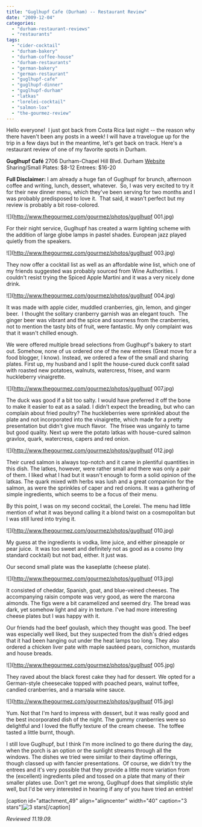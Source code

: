 ```yaml
---
title: "Guglhupf Cafe (Durham) -- Restaurant Review"
date: "2009-12-04"
categories: 
  - "durham-restaurant-reviews"
  - "restaurants"
tags: 
  - "cider-cocktail"
  - "durham-bakery"
  - "durham-coffee-house"
  - "durham-restaurants"
  - "german-bakery"
  - "german-restaurant"
  - "guglhupf-cafe"
  - "guglhupf-dinner"
  - "guglhupf-durham"
  - "latkas"
  - "lorelei-cocktail"
  - "salmon-lox"
  - "the-gourmez-review"
---
```


Hello everyone!  I just got back from Costa Rica last night -- the reason why there haven't been any posts in a week! I will have a travelogue up for the trip in a few days but in the meantime, let's get back on track. Here's a restaurant review of one of my favorite spots in Durham.

**Guglhupf Café** 2706 Durham-Chapel Hill Blvd. Durham [Website](http://www.guglhupf.com/cafe/) Sharing/Small Plates: $8-12 Entrees: $16-20

**Full Disclaimer:** I am already a huge fan of Guglhupf for brunch, afternoon coffee and writing, lunch, dessert, whatever.  So, I was very excited to try it for their new dinner menu, which they've been serving for two months and I was probably predisposed to love it.  That said, it wasn't perfect but my review is probably a bit rose-colored.

![](http://www.thegourmez.com/gourmez/photos/guglhupf 001.jpg)

For their night service, Guglhupf has created a warm lighting scheme with the addition of large globe lamps in pastel shades. European jazz played quietly from the speakers.

![](http://www.thegourmez.com/gourmez/photos/guglhupf 003.jpg)

They now offer a cocktail list as well as an affordable wine list, which one of my friends suggested was probably sourced from Wine Authorities. I couldn't resist trying the Spiced Apple Martini and it was a very nicely done drink.

![](http://www.thegourmez.com/gourmez/photos/guglhupf 004.jpg)

It was made with apple cider, muddled cranberries, gin, lemon, and ginger beer.  I thought the solitary cranberry garnish was an elegant touch.  The ginger beer was vibrant and the spice and sourness from the cranberries, not to mention the tasty bits of fruit, were fantastic. My only complaint was that it wasn't chilled enough.

We were offered multiple bread selections from Guglhupf's bakery to start out. Somehow, none of us ordered one of the new entrees (Great move for a food blogger, I know). Instead, we ordered a few of the small and sharing plates. First up, my husband and I split the house-cured duck confit salad with roasted new potatoes, walnuts, watercress, frisee, and warm huckleberry vinaigrette.

![](http://www.thegourmez.com/gourmez/photos/guglhupf 007.jpg)

The duck was good if a bit too salty. I would have preferred it off the bone to make it easier to eat as a salad. I didn't expect the breading, but who can complain about fried poultry? The huckleberries were sprinkled about the plate and not incorporated into the vinaigrette, which made for a pretty presentation but didn't give much flavor.  The frisee was ungainly to tame but good quality. Next up were the potato latkas with house-cured salmon gravlox, quark, watercress, capers and red onion.

![](http://www.thegourmez.com/gourmez/photos/guglhupf 012.jpg)

Their cured salmon is always top-notch and it came in plentiful quantities in this dish. The latkes, however, were rather small and there was only a pair of them. I liked what I had but it wasn't enough to form a solid opinion of the latkas. The quark mixed with herbs was lush and a great companion for the salmon, as were the sprinkles of caper and red onions. It was a gathering of simple ingredients, which seems to be a focus of their menu.

By this point, I was on my second cocktail, the Lorelei. The menu had little mention of what it was beyond calling it a blond twist on a cosmopolitan but I was still lured into trying it.

![](http://www.thegourmez.com/gourmez/photos/guglhupf 010.jpg)

My guess at the ingredients is vodka, lime juice, and either pineapple or pear juice.  It was too sweet and definitely not as good as a cosmo (my standard cocktail) but not bad, either. It just was.

Our second small plate was the kaseplatte (cheese plate).

![](http://www.thegourmez.com/gourmez/photos/guglhupf 013.jpg)

It consisted of cheddar, Spanish, goat, and blue-veined cheeses. The accompanying raisin compote was very good, as were the marcona almonds. The figs were a bit caramelized and seemed dry. The bread was dark, yet somehow light and airy in texture. I've had more interesting cheese plates but I was happy with it.

Our friends had the beef goulash, which they thought was good. The beef was especially well liked, but they suspected from the dish's dried edges that it had been hanging out under the heat lamps too long. They also ordered a chicken liver pate with maple sautéed pears, cornichon, mustards and house breads.

![](http://www.thegourmez.com/gourmez/photos/guglhupf 005.jpg)

They raved about the black forest cake they had for dessert. We opted for a German-style cheesecake topped with poached pears, walnut toffee, candied cranberries, and a marsala wine sauce.

![](http://www.thegourmez.com/gourmez/photos/guglhupf 015.jpg)

Yum. Not that I'm hard to impress with dessert, but it was really good and the best incorporated dish of the night. The gummy cranberries were so delightful and I loved the fluffy texture of the cream cheese.  The toffee tasted a little burnt, though.

I still love Guglhupf, but I think I'm more inclined to go there during the day, when the porch is an option or the sunlight streams through all the windows. The dishes we tried were similar to their daytime offerings, though classed up with fancier presentations.  Of course, we didn't try the entrees and it's very possible that they provide a little more variation from the (excellent) ingredients piled and tossed on a plate that many of their smaller plates use. Don't get me wrong, Guglhupf does that simplistic style well, but I'd be very interested in hearing if any of you have tried an entrée!

\[caption id="attachment\_49" align="aligncenter" width="40" caption="3 stars"\]![3 stars](http://s3.amazonaws.com/thegourmez-wpmedia/2009/02/rating_avocado1.gif "rating_avocado1")\[/caption\]

_Reviewed 11.19.09._
